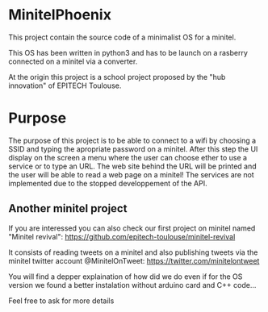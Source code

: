 # MinitelPhoenix

This project contain the source code of a minimalist OS for a minitel.

This OS has been written in python3 and has to be launch on a rasberry connected on a minitel via a converter.

At the origin this project is a school project proposed by the "hub innovation" of EPITECH Toulouse.

# Purpose

The purpose of this project is to be able to connect to a wifi by choosing a SSID and typing the apropriate password on a minitel. After this step the UI display on the screen a menu where the user can choose ether to use a service or to type an URL. The web site behind the URL will be printed and the user will be able to read a web page on a minitel!
The services are not implemented due to the stopped developpement of the API.

## Another minitel project 

If you are interessed you can also check our first project on minitel named "Minitel revival":
https://github.com/epitech-toulouse/minitel-revival

It consists of reading tweets on a minitel and also publishing tweets via the minitel twitter account @MinitelOnTweet:
https://twitter.com/minitelontweet

You will find a depper explaination of how did we do even if for the OS version we found a better instalation without arduino card and C++ code...

Feel free to ask for more details
